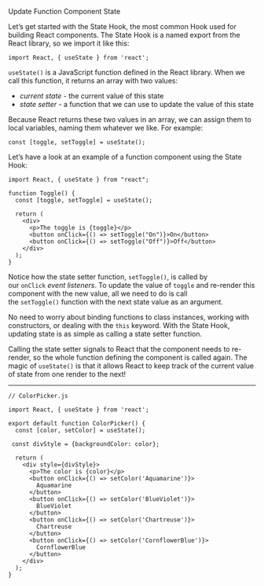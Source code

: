 Update Function Component State

Let’s get started with the State Hook, the most common Hook used for building React components. The State Hook is a named export from the React library, so we import it like this:

```JSX
import React, { useState } from 'react';
```

`useState()` is a JavaScript function defined in the React library. When we call this function, it returns an array with two values:

-   _current state_ - the current value of this state
-   _state setter_ - a function that we can use to update the value of this state

Because React returns these two values in an array, we can assign them to local variables, naming them whatever we like. For example:

```JSX
const [toggle, setToggle] = useState();
```

Let’s have a look at an example of a function component using the State Hook:

```JSX
import React, { useState } from "react";
 
function Toggle() {
  const [toggle, setToggle] = useState();
 
  return (
    <div>
      <p>The toggle is {toggle}</p>
      <button onClick={() => setToggle("On")}>On</button>
      <button onClick={() => setToggle("Off")}>Off</button>
    </div>
  );
}
```

Notice how the state setter function, `setToggle()`, is called by our `onClick` _event listeners_. To update the value of `toggle` and re-render this component with the new value, all we need to do is call the `setToggle()` function with the next state value as an argument.

No need to worry about binding functions to class instances, working with constructors, or dealing with the `this` keyword. With the State Hook, updating state is as simple as calling a state setter function.

Calling the state setter signals to React that the component needs to re-render, so the whole function defining the component is called again. The magic of `useState()` is that it allows React to keep track of the current value of state from one render to the next!

---

```JSX
// ColorPicker.js

import React, { useState } from 'react';

export default function ColorPicker() {
  const [color, setColor] = useState();

 const divStyle = {backgroundColor: color};

  return (
    <div style={divStyle}>
      <p>The color is {color}</p>
      <button onClick={() => setColor('Aquamarine')}>
        Aquamarine
      </button>
      <button onClick={() => setColor('BlueViolet')}>
        BlueViolet
      </button>
      <button onClick={() => setColor('Chartreuse')}>
        Chartreuse
      </button>
      <button onClick={() => setColor('CornflowerBlue')}>
        CornflowerBlue
      </button>
    </div>
  );
}

```